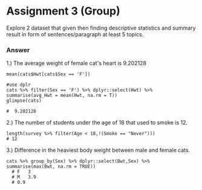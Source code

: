 # Assignment 3 (Group)
Explore 2 dataset that given then finding descriptive statistics and summary result in form of sentences/paragraph at least 5 topics.

### Answer

1.) The average weight of female cat's heart is 9.202128
```{R}
mean(cats$Hwt[cats$Sex == 'F'])

#use dplr
cats %>% filter(Sex == 'F') %>% dplyr::select(Hwt) %>% summarise(avg_Hwt = mean(Hwt, na.rm = T))
glimpse(cats)

#  9.202128
```
2.) The number of students under the age of 18 that used to smoke is 12.
```{R}
length(survey %>% filter(Age < 18,!(Smoke == "Never")))
# 12
```
3.) Difference in the heaviest body weight between male and female cats.
```{R}
cats %>% group_by(Sex) %>% dplyr::select(Bwt,Sex) %>% summarise(max(Bwt, na.rm = TRUE))
  # F   3  
  # M   3.9
  # 0.9
```
